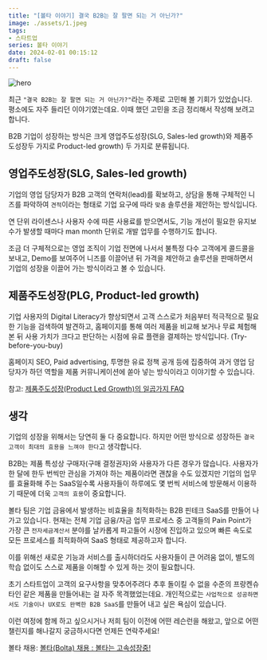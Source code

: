 ```yaml
---
title: "[볼타 이야기] 결국 B2B는 잘 팔면 되는 거 아닌가?"
image: ./assets/1.jpeg
tags:
- 스타트업
series: 볼타 이야기
date: 2024-02-01 00:15:12
draft: false
---
```


![hero](assets/1.jpeg)

최근 `"결국 B2B는 잘 팔면 되는 거 아닌가?"`라는 주제로 고민해 볼 기회가 있었습니다. 평소에도 자주 들리던 이야기였는데요. 이때 했던 고민을 조금 정리해서 작성해 보려고 합니다.

B2B 기업이 성장하는 방식은 크게 영업주도성장(SLG, Sales-led growth)와 제품주도성장두 가지로 Product-led growth) 두 가지로 분류됩니다.

## 영업주도성장(SLG, Sales-led growth)

기업의 영업 담당자가 B2B 고객의 연락처(lead)를 확보하고, 상담을 통해 구체적인 니즈를 파악하여 `견적`이라는 형태로 기업 요구에 따라 `맞춤` 솔루션을 제안하는 방식입니다.

연 단위 라이센스나 사용자 수에 따른 사용료를 받으면서도, 기능 개선이 필요한 유지보수가 발생할 때마다 man month 단위로 개발 업무를 수행하기도 합니다.

조금 더 구체적으로는 영업 조직이 기업 전면에 나서서 불특정 다수 고객에게 콜드콜을 보내고, Demo를 보여주어 니즈를 이끌어낸 뒤 가격을 제안하고 솔루션을 판매하면서 기업의 성장을 이끌어 가는 방식이라고 볼 수 있습니다.

## 제품주도성장(PLG, Product-led growth)

기업 사용자의 Digital Literacy가 향상되면서 고객 스스로가 처음부터 적극적으로 필요한 기능을 검색하여 발견하고, 홈페이지를 통해 여러 제품을 비교해 보거나 무료 체험해 본 뒤 사용 가치가 크다고 판단하는 시점에 유료 플랜을 결제하는 방식입니다. (Try-before-you-buy)

홈페이지 SEO, Paid advertising, 투명한 유료 정책 공개 등에 집중하여 과거 영업 담당자가 하던 역할을 제품 커뮤니케이션에 쏟아 넣는 방식이라고 이야기할 수 있습니다.

참고: [제품주도성장(Product Led Growth)의 일곱가지 FAQ](https://kimchihill.com/2021/08/28/product-led-growth-and-its-seven-faq/)

## 생각

기업의 성장을 위해서는 당연히 둘 다 중요합니다. 하지만 어떤 방식으로 성장하든 `결국 고객이 최대의 효용을 느껴야 한다`고 생각합니다.

B2B는 제품 특성상 구매자(구매 결정권자)와 사용자가 다른 경우가 많습니다. 사용자가 한 달에 한두 번씩만 관심을 가져야 하는 제품이라면 괜찮을 수도 있겠지만 기업의 업무를 효율화해 주는 SaaS일수록 사용자들이 하루에도 몇 번씩 서비스에 방문해서 이용하기 때문에 더욱 `고객의 효용`이 중요합니다.

볼타 팀은 기업 금융에서 발생하는 비효율을 최적화하는 B2B 핀테크 SaaS를 만들어 나가고 있습니다. 현재는 전체 기업 금융/자금 업무 프로세스 중 고객들의 Pain Point가 가장 큰 `전자세금계산서` 분야를 날카롭게 파고들어 시장에 진입하고 있으며 빠른 속도로 모든 프로세스를 최적화하여 SaaS 형태로 제공하고자 합니다.

이를 위해선 새로운 기능과 서비스를 출시하더라도 사용자들이 큰 어려움 없이, 별도의 학습 없이도 스스로 제품을 이해할 수 있게 하는 것이 필요합니다.

초기 스타트업이 고객의 요구사항을 맞추어주려다 추후 돌이킬 수 없을 수준의 프랑켄슈타인 같은 제품을 만들어내는 걸 자주 목격했었는데요. 개인적으로는 `사업적으로 성공하면서도 기술이나 UX로도 완벽한 B2B SaaS`를 만들어 내고 싶은 욕심이 있습니다.

이런 여정에 함께 하고 싶으시거나 저희 팀이 이전에 어떤 레슨런을 해왔고, 앞으로 어떤 챌린지를 해나갈지 궁금하시다면 언제든 연락주세요!

볼타 채용: [볼타(Bolta) 채용 : 볼타는 고속성장중!](https://careers.bolta.io)